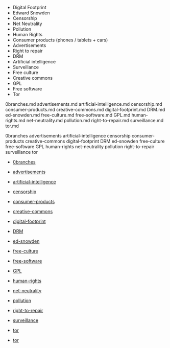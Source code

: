 * Digital Footprint
* Edward Snowden
* Censorship
* Net Neutrality
* Pollution
* Human Rights
* Consumer products (phones / tablets + cars)
* Advertisements
* Right to repair
* DRM
* Artificial intelligence
* Surveillance
* Free culture
* Creative commons
* GPL
* Free software
* Tor

0branches.md
advertisements.md
artificial-intelligence.md
censorship.md
consumer-products.md
creative-commons.md
digital-footprint.md
DRM.md
ed-snowden.md
free-culture.md
free-software.md
GPL.md
human-rights.md
net-neutrality.md
pollution.md
right-to-repair.md
surveillance.md
tor.md

0branches
advertisements
artificial-intelligence
censorship
consumer-products
creative-commons
digital-footprint
DRM
ed-snowden
free-culture
free-software
GPL
human-rights
net-neutrality
pollution
right-to-repair
surveillance
tor

* [0branches](../documents/why-care/more-info/0branches)
* [advertisements](../documents/why-care/more-info/advertisements)
* [artificial-intelligence](../documents/why-care/more-info/artificial-intelligence)
* [censorship](../documents/why-care/more-info/censorship)
* [consumer-products](../documents/why-care/more-info/consumer-products)
* [creative-commons](../documents/why-care/more-info/creative-commons)
* [digital-footprint](../documents/why-care/more-info/digital-footprint)
* [DRM](../documents/why-care/more-info/DRM)
* [ed-snowden](../documents/why-care/more-info/ed-snowden)
* [free-culture](../documents/why-care/more-info/free-culture)
* [free-software](../documents/why-care/more-info/free-software)
* [GPL](../documents/why-care/more-info/GPL)
* [human-rights](../documents/why-care/more-info/human-rights)
* [net-neutrality](../documents/why-care/more-info/net-neutrality)
* [pollution](../documents/why-care/more-info/pollution)
* [right-to-repair](../documents/why-care/more-info/right-to-repair)
* [surveillance](../documents/why-care/more-info/surveillance)
* [tor](../documents/why-care/more-info/tor)





* [tor](../documents/why-care/more-info/tor)

